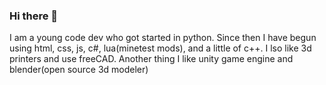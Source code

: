 ### Hi there 👋
  I am a young code dev who got started in python. Since then I have begun using html, css, js, c#, lua(minetest mods), and a little of c++. I lso like 3d printers and use freeCAD. Another thing I like unity game engine and blender(open source 3d modeler)
<!--
**pl608/pl608** is a ✨ _special_ ✨ repository because its `README.md` (this file) appears on your GitHub profile.
-->
